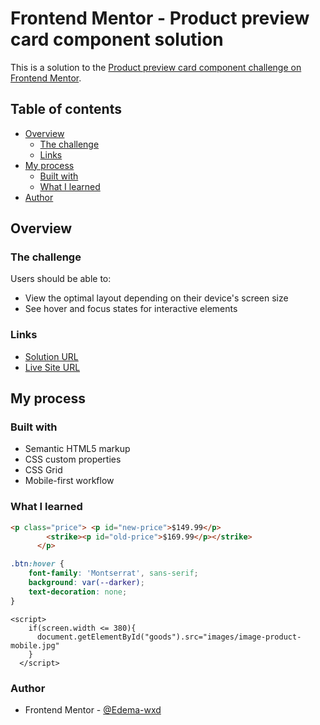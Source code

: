 # Frontend Mentor - Product preview card component solution

This is a solution to the [Product preview card component challenge on Frontend Mentor](https://www.frontendmentor.io/challenges/product-preview-card-component-GO7UmttRfa). 

## Table of contents

- [Overview](#overview)
  - [The challenge](#the-challenge)
  - [Links](#links)
- [My process](#my-process)
  - [Built with](#built-with)
  - [What I learned](#what-i-learned)
- [Author](#author)



## Overview

### The challenge

Users should be able to:

- View the optimal layout depending on their device's screen size
- See hover and focus states for interactive elements


### Links

- [Solution URL](https://github.com/Edema-wxd/product_page)
- [Live Site URL](https://your-live-site-url.com)

## My process

### Built with

- Semantic HTML5 markup
- CSS custom properties
- CSS Grid
- Mobile-first workflow


### What I learned

```html
<p class="price"> <p id="new-price">$149.99</p>
        <strike><p id="old-price">$169.99</p></strike>
      </p>
```
```css
.btn:hover {
    font-family: 'Montserrat', sans-serif; 
    background: var(--darker);
    text-decoration: none;
}
```
```JS
<script>
    if(screen.width <= 380){
      document.getElementById("goods").src="images/image-product-mobile.jpg"
    }
  </script>
```


### Author

- Frontend Mentor - [@Edema-wxd](https://www.frontendmentor.io/profile/Edema-wxd)
